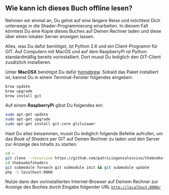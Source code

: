 ## Wie kann ich dieses Buch offline lesen?

Nehmen wir einmal an, Du gehst auf eine längere Reise und möchtest Dich unterwegs in die Shader-Programmierung einarbeiten. In diesem Fall könntest Du eine Kopie dieses Buches auf Deinen Rechner laden und diese über einen lokalen Server anzeigen lassen.

Alles, was Du dafür benötigst, ist Python 2.6 und ein Client-Programm für GIT. Auf Computern mit MacOS und auf dem RaspberryPi ist Python standardmäßig bereits vorinstalliert. Dort musst Du lediglich den GIT-Client zusätzlich installieren.

Unter **MacOSX** benötigst Du dafür [homebrew](http://brew.sh/). Sobald das Paket installiert ist, kannst Du in einem Terminal-Fenster folgendes eingeben:

```bash
brew update
brew upgrade
brew install git 
```

Auf einem **RaspberryPi** gibst Du folgendes ein:

```bash
sudo apt-get update
sudo apt-get upgrade
sudo apt-get install git-core glslviewer
```

Hast Du alles beisammen, musst Du lediglich folgende Befehle aufrufen, um das *Book of Shaders* per GIT auf Deinen Rechner zu laden und den Server zur Anzeige des Inhalts zu starten:

```bash
cd ~
git clone --recursive https://github.com/patriciogonzalezvivo/thebookofshaders.git
cd thebookofshaders
git submodule foreach git submodule init && git submodule update
php -S localhost:8000
```

Nutze dann den vorinstallierten Internet-Browser auf Deinem Rechner zur Anzeige des Buches durch Eingabe folgender URL [```http://localhost:8000/```](http://localhost:8000/)
